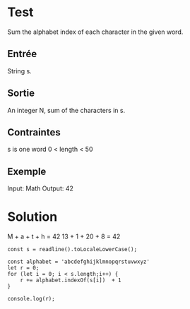 # Test

Sum the alphabet index of each character in the given word.

## Entrée
String s.

## Sortie
An integer N, sum of the characters in s.

## Contraintes
s is one word
0 < length < 50

## Exemple
Input: Math
Output: 42


# Solution

M + a + t + h = 42
13 + 1 + 20 + 8 = 42

```
const s = readline().toLocaleLowerCase();

const alphabet = 'abcdefghijklmnopqrstuvwxyz'
let r = 0;
for (let i = 0; i < s.length;i++) {
    r += alphabet.indexOf(s[i])  + 1
}

console.log(r);
```

